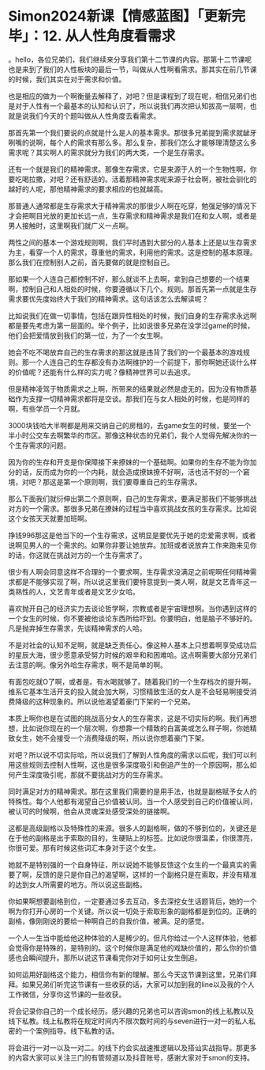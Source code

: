 # Simon2024新课【情感蓝图】「更新完毕」：12. 从人性角度看需求

。hello，各位兄弟们，我们继续来分享我们第十二节课的内容。那第十二节课呢也是来到了我们的人性板块的最后一节，叫做从人性啊看需求。那其实在前几节课的时候，我们其实在对于需求和价值。

也是相应的做为一个啊衡量去解释了，对吧？但是课程到了现在呢，相信兄弟们也是对于人性有一个最基本的认知和认识了，所以说我们再次把认知拔高一层啊，也就是说我们今天的个题叫做从人性角度去看需求。

那首先第一个我们要说的点就是什么是人的基本需求。那很多兄弟提到需求就龇牙咧嘴的说啊，每个人的需求有那么多。那么复杂，那我们怎么才能够理清楚这么多需求呢？其实啊人的需求就分为我们的两大类，一个是生存需求。

还有一个就是我们的精神需求。那像生存需求，它是来源于人的一个生物性啊，你要吃喝拉撒，对吧？还有舒适的。活着那精神需求呢来源于社会啊，被社会驯化的越好的人呢，那他精神需求的要求相应的也就越高。

那普通人通常都是生存需求大于精神需求的那很少人啊在吃穿，勉强足够的情况下才会把啊目光放的更加长远一点，生存需求和精神需求是我们在和女人啊，或者是男人接触时，这里啊我们就广义一点啊。

两性之间的基本一个游戏规则啊，我们平时遇到大部分的人基本上还是以生存需求为主，看穿一个人的需求，尊重他的需求，利用他的需求。这是控制的基本原理。那么我们在控制别人之前，首先要做的就是控制自己。

那如果一个人连自己都控制不好，那么就谈不上去啊，拿到自己想要的一个结果啊，控制自己和人相处的时候，你要遵循以下几个。规则。那首先第一点就是生存需求要优先度始终大于我们的精神需求。这句话该怎么去解读呢？

比如说我们在做一切事情，包括在跟异性相处的时候，我们自身的生存需求永远啊都是要先考虑为第一层面的。举个例子，比如说很多兄弟在没学过game的时候，他们会把爱情放到我们的第一位，为了一个女生啊。

她会不吃不喝放弃自己的生存需求的那这就是违背了我们的一个最基本的游戏规则。那一个人连自己的生存都没有办法啊维护的一个前提下，那你啊她还谈什么样的价值呢？还能有什么样的实力呢？像精神世界可以去追求。

但是精神凌驾于物质需求之上啊，所带来的结果就必然是虚无的。因为没有物质基础作为支撑一切精神需求都将是空谈。那我们在与女人相处的时候，也是同样的啊，有些学员一个月就。

3000块钱哈大半啊都是用来交纳自己的房租的，去game女生的时候，要坐一个半小时公交车去啊繁华的市区。那像这种状态的兄弟们，我个人觉得先解决你的一个生存需求的问题。

因为你的生存和开支是你保障接下来撩妹的一个基础啊。如果你的生存不能为你加分的话，反而成为你的一个内耗，就会造成撩妹撩不好啊，活也活不好的一个窘境，对吧？那这是第一个原则啊，我们要尊重自己的生存需求。

那么下面我们就衍伸出第二个原则啊，自己的生存需求，要满足那我们不能够挑战对方的一个需求。那很多兄弟在撩妹的过程当中喜欢挑战女孩的生存需求。比如说这个女孩天天就要加班啊。

挣钱996那这是他当下的一个生存需求，这明显是要优先于她的恋爱需求啊，或者说啊见男人的一个需求的。如果你非要让她放弃。加班或者说放弃工作来跑来见你的话，你这就在挑战对方的一个生存需求了。

很少有人啊会同意这样不合理的一个要求啊，生存需求没满足之前呢啊任何精神需求都是不能够实现了啊，所以说这里我们要特意提到一类人啊，就是文艺青年这一类熟性的人，文艺青年或者是文艺少女哈。

喜欢抛开自己的经济实力去谈论哲学啊，宗教或者是宇宙理想啊。当你遇到这样的一个女生的时候，你不要被他谈论东西所给吓到。你要明白，他是脑子不够好的。凡是抛弃掉生存需求，先谈精神需求的人哈。

不是对社会的认知不足啊，就是缺乏责任心。像这种人基本上只想着啊享受成功后的星辰大海，很少愿意承受努力时候的艰辛和和困难哈。这点啊需要大部分兄弟们去注意的啊。像另外哈生存需求，啊不是简单的啊。

有面包吃就O了啊，或者是。有水喝就够了。随着我们的一个生存档次的提升啊，维系它基本生活开支的投入就会加大啊，习惯精致生活的女人是不会轻易啊接受消费降级的这种现象的。所以说他渴望着豪门下架的一个兄弟。

本质上啊你也是在试图的挑战高分女人的生存需求，这是不切实际的啊。我们再想想，比如说你现在的一个层次啊，你想靠一个精致的白富美或怎么样子啊，你她精致女生，她不会接受一个消费降级的啊，所以说你想着豪门下架。

对吧？所以说不切实际哈，所以说我们了解到人性角度的需求以后呢，我们可以利用这些规则去控制人性啊，这也是很多深度吸引和倒追产生的一个原因啊，那么如何产生深度吸引呢，那就不要挑战对方的生存需求。

同时满足对方的精神需求。那在这里我们需要的是用手法，也就是副格赋予女人的特殊性。每个人他都有渴望自己价值被认同。当一个人感受到自己的价值被认同，被认可的时候啊，他会从灵魂深处感受深处的链接啊。

这都是高级副格以及特殊性的来源。很多人的副格啊，做的不够到位的，关键还是在于他的副格是出于索取的目的，生硬贴上的标签。比如说你很温柔，你很漂亮，你很可爱。那有时候这些词汇本身对于这个女生。

她就不是特别强的一个自身特征，所以说她不能够反馈这个女生的一个最真实的需要了啊，反馈的是只是你自己的渴望啊，这样的一个副格只是在索取，并没有精准的达到女人所需要的地方。所以说这些副格。

你如果啊想要副格到位，一定要通过多去互动，多去深挖女生话题背后，她的一个啊为你打开心房的一个关键。所以说一切处于索取形象的副格都是到位的。正确的副格，像刚刚说的要给一种啊自己的自我价值，被满。足的感觉。

一个人一生当中能给他这种体验的人是稀少的。但凡你给过一个人这样体验，他都会觉得你是特殊的，是特别的。这个时候你是满足他的戏缺价值的，那么你的价值感也会瞬间提升。那所以说这节课看完你对于如何让女生倒追。

如何运用好副格这个能力，相信你有新的理解。那么今天这节课到这里，兄弟们拜拜。如果兄弟们听完这节课有一些收获的话，大家可以加到我的line以及我的个人工作微信，分享你这节课的一些收获。

将会记录你自己的一个成长经历。感兴趣的兄弟也可以咨询smon的线上私教以及线下私教。线上私教将在规定时间内不限次数时间的与seven进行一对一的私人私密的一个案例指导。线下私教的话。

将会进行一对一以及一对二。的线下约会实战速推逻辑以及搭讪实战指导。那更多的内容大家可以关注三门的有管频道以及抖音账号，感谢大家对于smon的支持。

